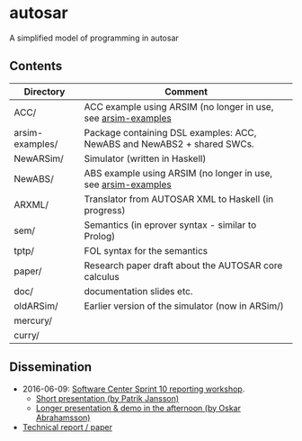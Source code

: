 autosar
=======

A simplified model of programming in autosar

## Contents

| Directory  | Comment |
| ---------- | ------- |
| ACC/       | ACC example using ARSIM (no longer in use, see [arsim-examples](arsim-examples)|
| arsim-examples/ | Package containing DSL examples: ACC, NewABS and NewABS2 + shared SWCs. |
| NewARSim/  | Simulator (written in Haskell) |
| NewABS/    | ABS example using ARSIM (no longer in use, see [arsim-examples](arsim-examples)|
| ARXML/     | Translator from AUTOSAR XML to Haskell (in progress)    |
| sem/       | Semantics (in eprover syntax - similar to Prolog) |
| tptp/      | FOL syntax for the semantics |
| paper/     | Research paper draft about the AUTOSAR core calculus    |
| doc/       | documentation slides etc. |
| oldARSim/  | Earlier version of the simulator (now in ARSim/)        |
| mercury/   |
| curry/     |

## Dissemination

* 2016-06-09: [Software Center Sprint 10 reporting workshop](http://www.software-center.se/news-events/n//software-center-sprint-10-reporting-workshop.cid1376373).
    * [Short presentation (by Patrik Jansson)](http://www.cse.chalmers.se/~patrikj/talks/2016-06-09_RAWFP@SoftwareCentre.pdf)
    * [Longer presentation & demo in the afternoon (by Oskar Abrahamsson)](slides_scws10_oskar.pdf)
* [Technical report / paper](paper/)
